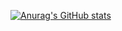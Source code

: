 
[![Anurag's GitHub stats](https://github-readme-stats.vercel.app/api?username=mohammad3125&count_private=true&show_icons=true&theme=gruvbox)](https://github.com/anuraghazra/github-readme-stats)
